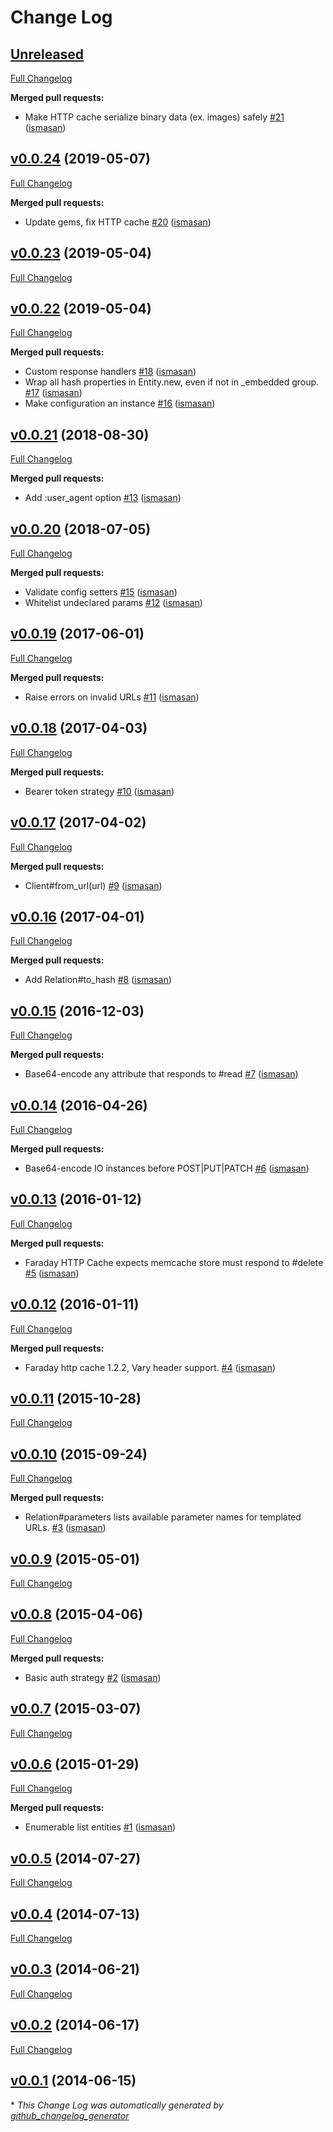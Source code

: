 # Change Log

## [Unreleased](https://github.com/bootic/bootic_client.rb/tree/HEAD)

[Full Changelog](https://github.com/bootic/bootic_client.rb/compare/v0.0.24...HEAD)

**Merged pull requests:**

- Make HTTP cache serialize binary data \(ex. images\) safely [\#21](https://github.com/bootic/bootic_client.rb/pull/21) ([ismasan](https://github.com/ismasan))

## [v0.0.24](https://github.com/bootic/bootic_client.rb/tree/v0.0.24) (2019-05-07)
[Full Changelog](https://github.com/bootic/bootic_client.rb/compare/v0.0.23...v0.0.24)

**Merged pull requests:**

- Update gems, fix HTTP cache [\#20](https://github.com/bootic/bootic_client.rb/pull/20) ([ismasan](https://github.com/ismasan))

## [v0.0.23](https://github.com/bootic/bootic_client.rb/tree/v0.0.23) (2019-05-04)
[Full Changelog](https://github.com/bootic/bootic_client.rb/compare/v0.0.22...v0.0.23)

## [v0.0.22](https://github.com/bootic/bootic_client.rb/tree/v0.0.22) (2019-05-04)
[Full Changelog](https://github.com/bootic/bootic_client.rb/compare/v0.0.21...v0.0.22)

**Merged pull requests:**

- Custom response handlers [\#18](https://github.com/bootic/bootic_client.rb/pull/18) ([ismasan](https://github.com/ismasan))
- Wrap all hash properties in Entity.new, even if not in \_embedded group. [\#17](https://github.com/bootic/bootic_client.rb/pull/17) ([ismasan](https://github.com/ismasan))
- Make configuration an instance [\#16](https://github.com/bootic/bootic_client.rb/pull/16) ([ismasan](https://github.com/ismasan))

## [v0.0.21](https://github.com/bootic/bootic_client.rb/tree/v0.0.21) (2018-08-30)
[Full Changelog](https://github.com/bootic/bootic_client.rb/compare/v0.0.20...v0.0.21)

**Merged pull requests:**

- Add :user\_agent option [\#13](https://github.com/bootic/bootic_client.rb/pull/13) ([ismasan](https://github.com/ismasan))

## [v0.0.20](https://github.com/bootic/bootic_client.rb/tree/v0.0.20) (2018-07-05)
[Full Changelog](https://github.com/bootic/bootic_client.rb/compare/v0.0.19...v0.0.20)

**Merged pull requests:**

- Validate config setters [\#15](https://github.com/bootic/bootic_client.rb/pull/15) ([ismasan](https://github.com/ismasan))
- Whitelist undeclared params [\#12](https://github.com/bootic/bootic_client.rb/pull/12) ([ismasan](https://github.com/ismasan))

## [v0.0.19](https://github.com/bootic/bootic_client.rb/tree/v0.0.19) (2017-06-01)
[Full Changelog](https://github.com/bootic/bootic_client.rb/compare/v0.0.18...v0.0.19)

**Merged pull requests:**

- Raise errors on invalid URLs [\#11](https://github.com/bootic/bootic_client.rb/pull/11) ([ismasan](https://github.com/ismasan))

## [v0.0.18](https://github.com/bootic/bootic_client.rb/tree/v0.0.18) (2017-04-03)
[Full Changelog](https://github.com/bootic/bootic_client.rb/compare/v0.0.17...v0.0.18)

**Merged pull requests:**

- Bearer token strategy [\#10](https://github.com/bootic/bootic_client.rb/pull/10) ([ismasan](https://github.com/ismasan))

## [v0.0.17](https://github.com/bootic/bootic_client.rb/tree/v0.0.17) (2017-04-02)
[Full Changelog](https://github.com/bootic/bootic_client.rb/compare/v0.0.16...v0.0.17)

**Merged pull requests:**

- Client\#from\_url\(url\) [\#9](https://github.com/bootic/bootic_client.rb/pull/9) ([ismasan](https://github.com/ismasan))

## [v0.0.16](https://github.com/bootic/bootic_client.rb/tree/v0.0.16) (2017-04-01)
[Full Changelog](https://github.com/bootic/bootic_client.rb/compare/v0.0.15...v0.0.16)

**Merged pull requests:**

- Add Relation\#to\_hash [\#8](https://github.com/bootic/bootic_client.rb/pull/8) ([ismasan](https://github.com/ismasan))

## [v0.0.15](https://github.com/bootic/bootic_client.rb/tree/v0.0.15) (2016-12-03)
[Full Changelog](https://github.com/bootic/bootic_client.rb/compare/v0.0.14...v0.0.15)

**Merged pull requests:**

- Base64-encode any attribute that responds to \#read [\#7](https://github.com/bootic/bootic_client.rb/pull/7) ([ismasan](https://github.com/ismasan))

## [v0.0.14](https://github.com/bootic/bootic_client.rb/tree/v0.0.14) (2016-04-26)
[Full Changelog](https://github.com/bootic/bootic_client.rb/compare/v0.0.13...v0.0.14)

**Merged pull requests:**

- Base64-encode IO instances before POST|PUT|PATCH [\#6](https://github.com/bootic/bootic_client.rb/pull/6) ([ismasan](https://github.com/ismasan))

## [v0.0.13](https://github.com/bootic/bootic_client.rb/tree/v0.0.13) (2016-01-12)
[Full Changelog](https://github.com/bootic/bootic_client.rb/compare/v0.0.12...v0.0.13)

**Merged pull requests:**

- Faraday HTTP Cache expects memcache store must respond to \#delete [\#5](https://github.com/bootic/bootic_client.rb/pull/5) ([ismasan](https://github.com/ismasan))

## [v0.0.12](https://github.com/bootic/bootic_client.rb/tree/v0.0.12) (2016-01-11)
[Full Changelog](https://github.com/bootic/bootic_client.rb/compare/v0.0.11...v0.0.12)

**Merged pull requests:**

- Faraday http cache 1.2.2, Vary header support. [\#4](https://github.com/bootic/bootic_client.rb/pull/4) ([ismasan](https://github.com/ismasan))

## [v0.0.11](https://github.com/bootic/bootic_client.rb/tree/v0.0.11) (2015-10-28)
[Full Changelog](https://github.com/bootic/bootic_client.rb/compare/v0.0.10...v0.0.11)

## [v0.0.10](https://github.com/bootic/bootic_client.rb/tree/v0.0.10) (2015-09-24)
[Full Changelog](https://github.com/bootic/bootic_client.rb/compare/v0.0.9...v0.0.10)

**Merged pull requests:**

- Relation\#parameters lists available parameter names for templated URLs. [\#3](https://github.com/bootic/bootic_client.rb/pull/3) ([ismasan](https://github.com/ismasan))

## [v0.0.9](https://github.com/bootic/bootic_client.rb/tree/v0.0.9) (2015-05-01)
[Full Changelog](https://github.com/bootic/bootic_client.rb/compare/v0.0.8...v0.0.9)

## [v0.0.8](https://github.com/bootic/bootic_client.rb/tree/v0.0.8) (2015-04-06)
[Full Changelog](https://github.com/bootic/bootic_client.rb/compare/v0.0.7...v0.0.8)

**Merged pull requests:**

- Basic auth strategy [\#2](https://github.com/bootic/bootic_client.rb/pull/2) ([ismasan](https://github.com/ismasan))

## [v0.0.7](https://github.com/bootic/bootic_client.rb/tree/v0.0.7) (2015-03-07)
[Full Changelog](https://github.com/bootic/bootic_client.rb/compare/v0.0.6...v0.0.7)

## [v0.0.6](https://github.com/bootic/bootic_client.rb/tree/v0.0.6) (2015-01-29)
[Full Changelog](https://github.com/bootic/bootic_client.rb/compare/v0.0.5...v0.0.6)

**Merged pull requests:**

- Enumerable list entities [\#1](https://github.com/bootic/bootic_client.rb/pull/1) ([ismasan](https://github.com/ismasan))

## [v0.0.5](https://github.com/bootic/bootic_client.rb/tree/v0.0.5) (2014-07-27)
[Full Changelog](https://github.com/bootic/bootic_client.rb/compare/v0.0.4...v0.0.5)

## [v0.0.4](https://github.com/bootic/bootic_client.rb/tree/v0.0.4) (2014-07-13)
[Full Changelog](https://github.com/bootic/bootic_client.rb/compare/v0.0.3...v0.0.4)

## [v0.0.3](https://github.com/bootic/bootic_client.rb/tree/v0.0.3) (2014-06-21)
[Full Changelog](https://github.com/bootic/bootic_client.rb/compare/v0.0.2...v0.0.3)

## [v0.0.2](https://github.com/bootic/bootic_client.rb/tree/v0.0.2) (2014-06-17)
[Full Changelog](https://github.com/bootic/bootic_client.rb/compare/v0.0.1...v0.0.2)

## [v0.0.1](https://github.com/bootic/bootic_client.rb/tree/v0.0.1) (2014-06-15)


\* *This Change Log was automatically generated by [github_changelog_generator](https://github.com/skywinder/Github-Changelog-Generator)*
